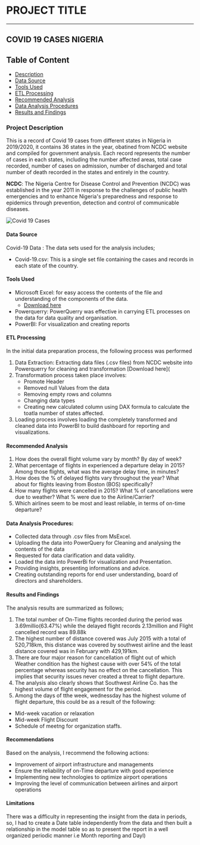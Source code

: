 # PROJECT TITLE 
---

## COVID 19 CASES NIGERIA

## Table of Content 

- [Description](#description)
- [Data Source](#data-source)
- [Tools Used](#tools-used)
- [ETL Processing](#etl-processing)
- [Recommended Analysis](#recommended-analysis)
- [Data Analysis Procedures](#data-analysis-procedures)
- [Results and Findings](#results-and-findings)


### Project Description

 This is a record of Covid 19 cases from different states in Nigeria in 2019/2020, it contains 36 states in the year, obatined from NCDC website and compiled for government analysis. Each record represents the number of cases in each states, including the number affected areas, total case recorded, number of cases on admission, number of discharged and total number of death recorded in the states and entirely in the country.

 **NCDC**: The Nigeria Centre for Disease Control and Prevention (NCDC) was established in the year 2011 in response to the challenges of public health emergencies and to enhance Nigeria's preparedness and response to epidemics through prevention, detection and control of communicable diseases.

![Covid 19 Cases](https://github.com/AlaskaDav/Covid-19-Nigeria-/assets/155531290/469e2854-8785-4b58-867b-bf384571aeb6)

#### Data Source

Covid-19 Data : The data sets used for the analysis includes; 
- Covid-19.csv: This is a single set file containing the cases and records in each state of the country.

#### Tools Used 

- Microsoft Excel: for easy access the contents of the file and understanding of the components of the data.
    - [Download here](http://microsoft.com)
- Powerquerry: PowerQuerry was effective in carrying ETL processes on the data for data quality and organisation.
- PowerBI: For visualization and creating reports

#### ETL Processing

In the initial data preparation process, the following process was performed
1. Data Extraction: Extracting data files (.csv files) from NCDC website into Powerquerry for cleaning and transformation
  [Download here](
3. Transformation process taken place involves:
   - Promote Header
   - Removed null Values from the data
   - Removing empty rows and columns
   - Changing data types
   - Creating new calculated column using DAX formula to calculate the toatla number of states affected.
4. Loading process involves loading the completely transformed and cleaned data into PowerBI to build dashboard for reporting and visualizations.
 
#### Recommended Analysis

1. How does the overall flight volume vary by month? By day of week? 
2. What percentage of flights in experienced a departure delay in 2015? Among 
those flights, what was the average delay time, in minutes? 
3. How does the % of delayed flights vary throughout the year? What about for 
flights leaving from Boston (BOS) specifically? 
4. How many flights were cancelled in 2015? What % of cancellations were due to 
weather? What % were due to the Airline/Carrier? 
5. Which airlines seem to be most and least reliable, in terms of on-time departure?

#### Data Analysis Procedures:

- Collected data through .csv files from MsExcel.
- Uploading the data into PowerQuery for Cleaning and analysing the contents of the data
- Requested for data clarification and data validity.
- Loaded the data into PowerBi for visualization and Presentation.
- Providing insights, presenting informations and advice.
- Creating outstanding reports for end user understanding, board of directors and shareholders.

#### Results and Findings

The analysis results are summarized as follows;
1. The total number of On-Time flights recorded during the period was 3.69millio(63.47%) while the delayed flight records 2.13million and Flight cancelled record was 89.88k
2. The highest number of distance covered was July 2015 with a total of 520,718km, this distance was covered by southwest airline and the least distance covered was in February with 429,191km.
3. There are four major reason for cancellation of flight out of which Weather condition has the highest cause with over 54% of the total percentage whereas security has no effect on the cancellation. This implies that security issues never created a threat to flight departure.
4. The analysis also clearly shows that Southwest Airline Co. has the highest volume of flight engagement for the period.
5. Among the days of tthe week, wednessday has the highest volume of flight departure, this could be as a result of the following:
 -  Mid-week vacation or relaxation
 -  Mid-week Flight Discount
 -  Schedule of meetng for organization staffs.

#### Recommendations
Based on the analysis, I recommend the following actions:
 - Improvement of airport infrastructure and managements
 - Ensure the reliability of on-Time departure with good experience
 - Implementing new technologies to optimize airport operations
 - Improving the level of communication between airlines and airport operations 

#### Limitations

There was a difficulty in representing the insight from the data in periods, so, I had to create a Date table independently from the data and then built a relationship in the model table so as to present the report in a well organized periodic manner i.e Month reporting and Dayl)

